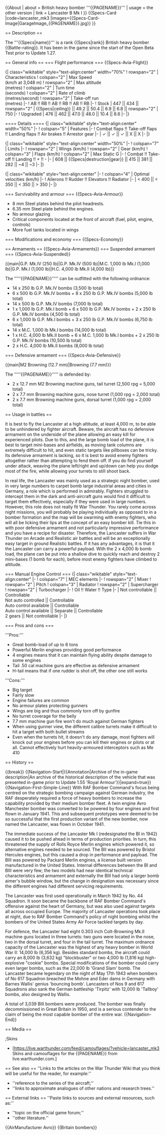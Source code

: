 {{About
| about = British heavy bomber '''{{PAGENAME}}'''
| usage = the other version
| link = Lancaster B Mk I
}}
{{Specs-Card
|code=lancaster_mk3
|images={{Specs-Card-Image|GarageImage_{{PAGENAME}}.jpg}}
}}

== Description ==

<!-- ''In the description, the first part should be about the history of and the creation and combat usage of the aircraft, as well as its key features. In the second part, tell the reader about the aircraft in the game. Insert a screenshot of the vehicle, so that if the novice player does not remember the vehicle by name, he will immediately understand what kind of vehicle the article is talking about.'' -->

The '''{{Specs|name}}''' is a rank {{Specs|rank}} British heavy bomber {{Battle-rating}}. It has been in the game since the start of the Open Beta Test prior to Update 1.27.

== General info ==
=== Flight performance ===
{{Specs-Avia-Flight}}

<!-- ''Describe how the aircraft behaves in the air. Speed, manoeuvrability, acceleration and allowable loads - these are the most important characteristics of the vehicle.'' -->

{| class="wikitable" style="text-align:center" width="70%"
! rowspan="2" | Characteristics
! colspan="2" | Max Speed<br>(km/h at 3,048 m)
! rowspan="2" | Max altitude<br>(metres)
! colspan="2" | Turn time<br>(seconds)
! colspan="2" | Rate of climb<br>(metres/second)
! rowspan="2" | Take-off run<br>(metres)
|-
! AB !! RB !! AB !! RB !! AB !! RB
|-
! Stock
| 447 || 434 || rowspan="2" | {{Specs|ceiling}} || 49.2 || 50.4 || 6.9 || 6.8 || rowspan="2" | 750
|-
! Upgraded
| 476 || 462 || 47.0 || 48.0 || 10.4 || 8.6
|-
|}

==== Details ====
{| class="wikitable" style="text-align:center" width="50%"
|-
! colspan="5" | Features
|-
! Combat flaps !! Take-off flaps !! Landing flaps !! Air brakes !! Arrestor gear
|-
| ✓ || ✓ || ✓ || X || X <!-- ✓ -->
|-
|}

{| class="wikitable" style="text-align:center" width="50%"
|-
! colspan="7" | Limits
|-
! rowspan="2" | Wings (km/h)
! rowspan="2" | Gear (km/h)
! colspan="3" | Flaps (km/h)
! colspan="2" | Max Static G
|-
! Combat !! Take-off !! Landing !! + !! -
|-
| 608 <!-- {{Specs|destruction|body}} --> || {{Specs|destruction|gear}} || 415 || 381 || 282 || ~4 || ~3
|-
|}

{| class="wikitable" style="text-align:center"
|-
! colspan="4" | Optimal velocities (km/h)
|-
! Ailerons !! Rudder !! Elevators !! Radiator
|-
| < 400 || < 350 || < 350 || > 350
|-
|}

=== Survivability and armour ===
{{Specs-Avia-Armour}}

<!-- ''Examine the survivability of the aircraft. Note how vulnerable the structure is and how secure the pilot is, whether the fuel tanks are armoured, etc. Describe the armour, if there is any, and also mention the vulnerability of other critical aircraft systems.'' -->

- 8 mm Steel plates behind the pilot headrests.
- 6.35 mm Steel plate behind the engines.
- No armour glazing
- Critical components located at the front of aircraft (fuel, pilot, engine, controls)
- More fuel tanks located in wings

=== Modifications and economy ===
{{Specs-Economy}}

== Armaments ==
{{Specs-Avia-Armaments}}
=== Suspended armament ===
{{Specs-Avia-Suspended}}

<!-- ''Describe the aircraft's suspended armament: additional cannons under the wings, bombs, rockets and torpedoes. This section is especially important for bombers and attackers. If there is no suspended weaponry remove this subsection.'' -->

{{main|G.P. Mk.IV (250 lb)|G.P. Mk.IV (500 lb)|M.C. 1,000 lb Mk.I (1,000 lb)|G.P. Mk.I (1,000 lb)|H.C. 4,000 lb Mk.II (4,000 lb)}}

The '''''{{PAGENAME}}''''' can be outfitted with the following ordnance:

- 14 x 250 lb G.P. Mk.IV bombs (3,500 lb total)
- 6 x 500 lb G.P. Mk.IV bombs + 8 x 250 lb G.P. Mk.IV bombs (5,000 lb total)
- 14 x 500 lb G.P. Mk.IV bombs (7,000 lb total)
- 1 x 1,000 lb G.P. Mk.I bomb + 6 x 500 lb G.P. Mk.IV bombs + 2 x 250 lb G.P. Mk.IV bombs (4,500 lb total)
- 6 x 1,000 lb G.P. Mk.I bombs + 3 x 250 lb G.P. Mk.IV bombs (6,750 lb total)
- 14 x M.C. 1,000 lb Mk.I bombs (14,000 lb total)
- 1 x H.C. 4,000 lb Mk.II bomb + 6 x M.C. 1,000 lb Mk.I bombs + 2 x 250 lb G.P. Mk.IV bombs (10,500 lb total)
- 2 x H.C. 4,000 lb Mk.II bombs (8,000 lb total)

=== Defensive armament ===
{{Specs-Avia-Defensive}}

<!-- ''Defensive armament with turret machine guns or cannons, crewed by gunners. Examine the number of gunners and what belts or drums are better to use. If defensive weaponry is not available, remove this subsection.'' -->

{{main|M2 Browning (12.7 mm)|Browning (7.7 mm)}}

The '''''{{PAGENAME}}''''' is defended by:

- 2 x 12.7 mm M2 Browning machine guns, tail turret (2,500 rpg = 5,000 total)
- 2 x 7.7 mm Browning machine guns, nose turret (1,000 rpg = 2,000 total)
- 2 x 7.7 mm Browning machine guns, dorsal turret (1,000 rpg = 2,000 total)

== Usage in battles ==

<!-- ''Describe the tactics of playing in the aircraft, the features of using aircraft in a team and advice on tactics. Refrain from creating a "guide" - do not impose a single point of view, but instead, give the reader food for thought. Examine the most dangerous enemies and give recommendations on fighting them. If necessary, note the specifics of the game in different modes (AB, RB, SB).'' -->

It is best to fly the Lancaster at a high altitude, at least 4,000 m, to be able to be unhindered by fighter aircraft. Beware, the aircraft has no defensive armament on the underside of the plane allowing an easy kill for experienced pilots. Due to this, and the large bomb load of the plane, it is best to target mini-bases and airfields, as moving tank columns are extremely difficult to hit, and even static targets like pillboxes can be tricky. Its defensive armament is lacking, so it is best to avoid enemy fighters altogether rather than attempting to fend them off. If you do find yourself under attack, weaving the plane left/right and up/down can help you dodge most of the fire, while allowing your turrets to still shoot back.

In real life, the Lancaster was mainly used as a strategic night bomber, used in very large numbers to carpet bomb large industrial areas and cities in Germany, a role which is performed in admirably. Fighters struggled to intercept them in the dark and anti-aircraft guns would find it difficult to target them effectively, especially if they were used in large numbers. However, this role does not really fit War Thunder. You rarely come across night missions, you will probably be playing individually as opposed to in a bomber formation and the map will be swarming with enemy fighters, who will all be licking their lips at the concept of an easy bomber kill. Tie this in with poor defensive armament and not particularly impressive performance and you have a recipe for disaster. Therefore, the Lancaster suffers in War Thunder on Arcade and Realistic air battles and will be an exceptionally easy target in ground Realistic battles. If it has any advantages, it is that it the Lancaster can carry a powerful payload. With the 2 x 4,000 lb bomb load, the plane can be put into a shallow dive to quickly reach and destroy 2 mini-bases (1 bomb for each), before most enemy fighters have climbed to altitude.

=== Manual Engine Control ===
{| class="wikitable" style="text-align:center"
|-
! colspan="7" | MEC elements
|-
! rowspan="2" | Mixer
! rowspan="2" | Pitch
! colspan="3" | Radiator
! rowspan="2" | Supercharger
! rowspan="2" | Turbocharger
|-
! Oil !! Water !! Type
|-
| Not controllable || Controllable<br>Not auto controlled || Controllable<br>Auto control available || Controllable<br>Auto control available || Separate || Controllable<br>2 gears || Not controllable
|-
|}

=== Pros and cons ===

<!-- ''Summarise and briefly evaluate the vehicle in terms of its characteristics and combat effectiveness. Mark its pros and cons in the bulleted list. Try not to use more than 6 points for each of the characteristics. Avoid using categorical definitions such as "bad", "good" and the like - use substitutions with softer forms such as "inadequate" and "effective".'' -->

'''Pros:'''

- Great bomb-load of up to 6 tons
- Powerful Merlin engines providing good performance
- 4 engines means that it can maintain flying ability despite damage to some engines
- Tail .50 cal machine guns are effective as defensive armament
- H-tail means that if one rudder is shot off, the other one still works

'''Cons:'''

- Big target
- Fairly slow
- Engine failures are common
- No armour plates protecting gunners
- Wings are big and thus commonly torn off by gunfire
- No turret coverage for the belly
- 7.7 mm machine gun fire won't do much against German fighters
- When using gunner view, the different calibre turrets make it difficult to hit a target with both bullet streams
- Even when the turrets hit, it doesn't do any damage, most fighters will knock out your engines before you can kill their engines or pilots or at all. Cannot effectively hurt heavily-armoured interceptors such as Me 410

== History ==

<!-- ''Describe the history of the creation and combat usage of the aircraft in more detail than in the introduction. If the historical reference turns out to be too long, take it to a separate article, taking a link to the article about the vehicle and adding a block "/History" (example: <nowiki>https://wiki.warthunder.com/(Vehicle-name)/History</nowiki>) and add a link to it here using the <code>main</code> template. Be sure to reference text and sources by using <code><nowiki><ref></ref></nowiki></code>, as well as adding them at the end of the article with <code><nowiki><references /></nowiki></code>. This section may also include the vehicle's dev blog entry (if applicable) and the in-game encyclopedia description (under <code><nowiki>=== In-game description ===</nowiki></code>, also if applicable).'' -->

{{break}}
{{Navigation-Start|{{Annotation|Archive of the in-game description|An archive of the historical description of the vehicle that was presented in-game prior to Update 1.55 'Royal Armour'}}|expand=true}}
{{Navigation-First-Simple-Line}}
With RAF Bomber Command's focus being centred on the strategic bombing campaign against German industry, the RAF desperately required a force of heavy bombers to increase the capability provided by their medium bomber fleet. A twin engine Avro Manchester bomber was converted to be powered by four engines and first flown in January 1941. This and subsequent prototypes were deemed to be so successful that the first production variant of the new bomber, now named the Lancaster, was flown in October 1941.

The immediate success of the Lancaster Mk I (redesignated the BI in 1942) caused it to be pushed ahead in terms of production priorities. In turn, this threatened the supply of Rolls Royce Merlin engines which powered it, so alternative engines needed to be sourced. The BII was powered by Bristol Hercules engines, but this caused a drop in performance and payload. The BIII was powered by Packard Merlin engines, a license built version manufactured in the United States. Internal differences between the BI and BIII were very few; the two models had near identical technical characteristics and armament and externally the BIII had only a larger bomb aimer's bubble window, but the change in designation was necessary since the different engines had different servicing requirements.

The Lancaster was first used operationally in March 1942 by No. 44 Squadron. It soon became the backbone of RAF Bomber Command's offensive against the heart of Germany, but was also used against targets all across occupied Europe. The majority of Lancaster operations took place at night, due to RAF Bomber Command's policy of night bombing whilst the bombers of the United States Army Air Force tackled targets by day.

For defence, the Lancaster had eight 0.303 inch Colt-Browning Mk.II machine guns located in three turrets: two guns were located in the nose, two in the dorsal turret, and four in the tail turret. The maximum ordnance capacity of the Lancaster was the highest of any heavy bomber in World War II: 14,000 lb (6,356 kg). Besides standard bombs, the aircraft could carry an 8,000 lb (3,632 kg) "blockbuster" or two 4,000 lb (1,816 kg) high-explosive "cookie" bombs. Special modifications of the bomber could carry even larger bombs, such as the 22,000 lb 'Grand Slam' bomb. The Lancaster became legendary on the night of May 17th 1943 when bombers of No 617 Squadron breached the Mohne and Eder dams in Germany with Barnes Wallis' genius 'bouncing bomb'. Lancasters of Nos 9 and 617 Squadrons also sank the German battleship 'Tirpitz' with 12,000 lb 'Tallboy' bombs, also designed by Wallis.

A total of 3,039 BIII bombers were produced. The bomber was finally decommissioned in Great Britain in 1950, and is a serious contender to the claim of being the most capable bomber of the entire war.
{{Navigation-End}}

== Media ==

<!-- ''Excellent additions to the article would be video guides, screenshots from the game, and photos.'' -->

;Skins

- [https://live.warthunder.com/feed/camouflages/?vehicle=lancaster_mk3 Skins and camouflages for the {{PAGENAME}} from live.warthunder.com.]

== See also ==
''Links to the articles on the War Thunder Wiki that you think will be useful for the reader, for example:''

- ''reference to the series of the aircraft;''
- ''links to approximate analogues of other nations and research trees.''

== External links ==
''Paste links to sources and external resources, such as:''

- ''topic on the official game forum;''
- ''other literature.''

{{AirManufacturer Avro}}
{{Britain bombers}}

